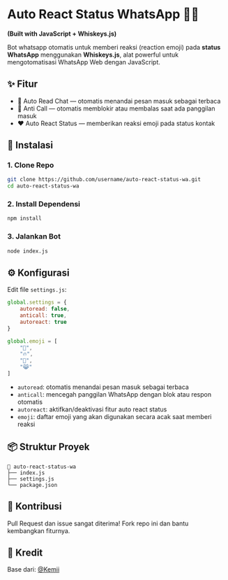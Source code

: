 # Auto React Status WhatsApp 🤖📱

**(Built with JavaScript + Whiskeys.js)**

Bot whatsapp otomatis untuk memberi reaksi (reaction emoji) pada **status WhatsApp** menggunakan **Whiskeys.js**, alat powerful untuk mengotomatisasi WhatsApp Web dengan JavaScript.

## ✨ Fitur

* 🔄 Auto Read Chat — otomatis menandai pesan masuk sebagai terbaca
* 🚫 Anti Call — otomatis memblokir atau membalas saat ada panggilan masuk
* ❤️ Auto React Status — memberikan reaksi emoji pada status kontak

## 🧰 Instalasi

### 1. Clone Repo

```bash
git clone https://github.com/username/auto-react-status-wa.git
cd auto-react-status-wa
```

### 2. Install Dependensi

```bash
npm install
```

### 3. Jalankan Bot

```bash
node index.js
```

## ⚙️ Konfigurasi

Edit file `settings.js`:

```js
global.settings = {
    autoread: false,
    anticall: true,
    autoreact: true
}

global.emoji = [
    "🗿", 
    "🔥", 
    "👀",
    "😹"
]
```

* `autoread`: otomatis menandai pesan masuk sebagai terbaca
* `anticall`: mencegah panggilan WhatsApp dengan blok atau respon otomatis
* `autoreact`: aktifkan/deaktivasi fitur auto react status
* `emoji`: daftar emoji yang akan digunakan secara acak saat memberi reaksi

## 📦 Struktur Proyek

```
📁 auto-react-status-wa
├── index.js
├── settings.js
└── package.json
```

## 🤝 Kontribusi

Pull Request dan issue sangat diterima!
Fork repo ini dan bantu kembangkan fiturnya.

## 🙏 Kredit

Base dari: [@Kemii](https://github.com/HeyyKemii)
